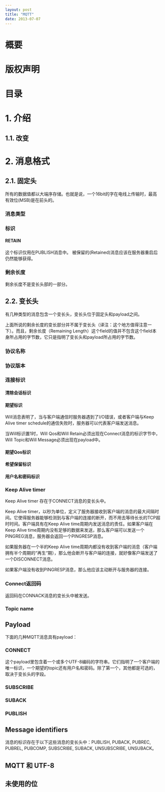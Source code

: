 ```yaml
---
layout: post
title: "MQTT"
date: 2013-07-07
---
```


# 概要

# 版权声明

# 目录

# 1. 介绍

## 1.1. 改变

# 2. 消息格式

## 2.1. 固定头

所有的数据值都以大端序存储。也就是说，一个16bit的字在电线上传输时，最高有效位(MSB)是在前头的。

### 消息类型

### 标识

#### RETAIN
这个标识仅用在PUBLISH消息中。
被保留的(Retained)消息应该在服务器重启后仍然能够获得。


### 剩余长度

剩余长度不是变长头部的一部分。

## 2.2. 变长头

有几种类型的消息包含一个变长头，变长头位于固定头和payload之间。

上面所说的剩余长度的变长部分并不属于变长头（译注：这个地方值得注意一下）。而且，剩余长度（Remaining Length）这个field的值并不包含这个field本身所占用的字节数，它只是指明了变长头和payload所占用的字节数。

### 协议名称


### 协议版本

### 连接标识

#### 清除会话标识

#### 期望标识

Will消息表明了，当与客户端通信时服务器遇到了I/O错误，或者客户端与Keep Alive timer schedule的通信失败时，服务器可以代表客户端发送消息。

当Will标识置1时，Will Qos和Will Retain必须出现在Connect消息的标识字节中，Will Topic和Will Message必须出现在payload中。

#### 期望Qos标识

#### 希望保留标识

#### 用户名和密码标识

### Keep Alive timer

Keep Alive timer 存在于CONNECT消息的变长头中。

Keep Alive timer，以秒为单位，定义了服务器接收到客户端的消息的最大间隔时间。它使得服务器能够检测到与客户端的连接的断开，而不用去等待长长的TCP超时时间。客户端具有在Keep Alive time周期内发送消息的责任。如果客户端在Keep Alive time周期内没有足够的数据来发送，那么客户端可以发送一个PINGREG消息，服务器会返回一个PINGRESP消息。

如果服务器在一个半的Keep Alive time周期内都没有收到客户端的消息（客户端拥有半个周期的“再生“期），那么他会断开与客户端的连接，就好像客户端发送了一个DISCONNECT消息。

如果客户端没有收到PINGRESP消息，那么他应该主动断开与服务器的连接。

### Connect返回码

返回码在CONNACK消息的变长头中被发送。

### Topic name


## Payload

下面的几种MQTT消息具有payload：

### CONNECT

这个payload里包含着一个或多个UTF-8编码的字符串。它们指明了一个客户端的唯一标识，一个期望的topic还有用户名和密码。除了第一个，其他都是可选的，取决于变长头的字段。


### SUBSCRIBE

### SUBACK

### PUBLISH


## Message identifiers

消息的标识存在于以下这些消息的变长头中：PUBLISH, PUBACK, PUBREC, PUBREL, PUBCOMP, SUBSCRIBE, SUBACK, UNSUBSCRIBE, UNSUBACK。

## MQTT 和 UTF-8

## 未使用的位
